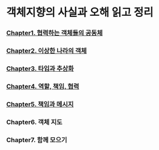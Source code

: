 # 객체지향의 사실과 오해 읽고 정리

### [Chapter1. 협력하는 객체들의 공동체](./Chapter1/Chapter1.md)

### [Chapter2. 이상한 나라의 객체](./Chapter2/Chapter2.md)

### [Chapter3. 타입과 추상화](./Chapter3/Chapter3.md)

### [Chapter4. 역할, 책임, 협력](./Chapter4/Chapter4.md)

### [Chapter5. 책임과 메시지](./Chapter5/Chapter5.md)

### Chapter6. 객체 지도

### Chapter7. 함께 모으기
